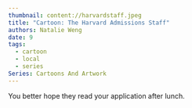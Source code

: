 ```yaml
---
thumbnail: content://harvardstaff.jpeg
title: "Cartoon: The Harvard Admissions Staff"
authors: Natalie Weng
date: 9
tags:
  - cartoon
  - local
  - series
Series: Cartoons And Artwork
---
```


You better hope they read your application after lunch.

